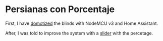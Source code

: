 # Persianas con Porcentaje

First, I have [domotized](https://www.youtube.com/watch?v=8nI7oZ3-y7g) 
the blinds with NodeMCU v3 and Home Assistant.

After, I was told to improve the system with a [slider](https://youtu.be/xu0uGudJoh0) with the percetage.

